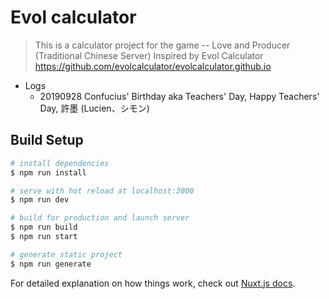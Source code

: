 # Evol calculator

> This is a calculator project for the game -- Love and Producer (Traditional Chinese Server)
> Inspired by Evol Calculator https://github.com/evolcalculator/evolcalculator.github.io

- Logs
  - 20190928 Confucius' Birthday aka Teachers' Day, Happy Teachers' Day, 許墨 (Lucien、シモン)

## Build Setup

```bash
# install dependencies
$ npm run install

# serve with hot reload at localhost:3000
$ npm run dev

# build for production and launch server
$ npm run build
$ npm run start

# generate static project
$ npm run generate
```

For detailed explanation on how things work, check out [Nuxt.js docs](https://nuxtjs.org).
